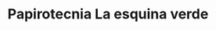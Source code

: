 ---
title: "Papirotecnia La esquina verde"
url: /general-jose-de-san-martin/papirotecnia-la-esquina-verde/
shop: libros
---